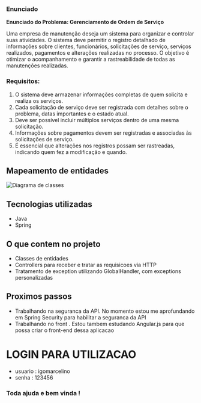 ### Enunciado

**Enunciado do Problema: Gerenciamento de Ordem de Serviço**

Uma empresa de manutenção deseja um sistema para organizar e controlar suas atividades. O sistema deve permitir o registro detalhado de informações sobre clientes, funcionários, solicitações de serviço, serviços realizados, pagamentos e alterações realizadas no processo. O objetivo é otimizar o acompanhamento e garantir a rastreabilidade de todas as manutenções realizadas.

### Requisitos:

1. O sistema deve armazenar informações completas de quem solicita e realiza os serviços.
2. Cada solicitação de serviço deve ser registrada com detalhes sobre o problema, datas importantes e o estado atual.
3. Deve ser possível incluir múltiplos serviços dentro de uma mesma solicitação.
4. Informações sobre pagamentos devem ser registradas e associadas às solicitações de serviço.
5. É essencial que alterações nos registros possam ser rastreadas, indicando quem fez a modificação e quando.

### 

## Mapeamento de entidades

![Diagrama de classes](https://i.imgur.com/41L4sK1.png)

## Tecnologias utilizadas

- Java
- Spring

## O que contem no projeto

- Classes de entidades
- Controllers para receber e tratar as requisicoes via HTTP
- Tratamento de exception utilizando GlobalHandler, com exceptions personalizadas

## Proximos passos
- Trabalhando na seguranca da API. No momento estou me aprofundando em Spring Security para habilitar a seguranca da API
- Trabalhando no front . Estou tambem estudando Angular.js para que possa criar o front-end dessa aplicacao

# LOGIN PARA UTILIZACAO
- usuario : igomarcelino
- senha : 123456
  

### Toda ajuda e bem vinda ! 
